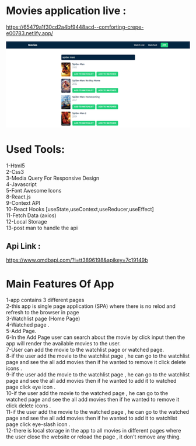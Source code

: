 # Movies application live :

https://65479a1f30cd2a4bf9448acd--comforting-crepe-e00783.netlify.app/

<img src="./Capture.PNG">

# Used Tools:

1-Html5 <br/>
2-Css3 <br/>
3-Media Query For Responsive Design <br/>
4-Javascript<br/>
5-Font Awesome Icons <br/>
8-React.js <br/>
9-Context API <br/>
10-React Hooks [useState,useContext,useReducer,useEffect] <br/>
11-Fetch Data (axios) <br/>
12-Local Storage <br/>
13-post man to handle the api

## Api Link :

https://www.omdbapi.com/?i=tt3896198&apikey=7c19149b

# Main Features Of App

1-app contains 3 different pages <br/>
2-this app is single page application (SPA) where there is no relod and refresh to the browser in page <br/>
3-Watchlist page (Home Page)<br/>
4-Watched page . <br/>
5-Add Page.<br/>
6-In the Add Page user can search about the movie by click input then the app will render the available movies to the user.<br/>
7-User can add the movie to the watchlist page or watched page.<br/>
8-if the user add the movie to the watchlist page , he can go to the watchlist page and see the all add movies then if he wanted to remove it click delete icons .<br/>
9-if the user add the movie to the watchlist page , he can go to the watchlist page and see the all add movies then if he wanted to add it to watched page click eye icon .<br/>
10-if the user add the movie to the watched page , he can go to the watched page and see the all add movies then if he wanted to remove it click delete icons .<br/>
11-if the user add the movie to the watched page , he can go to the watched page and see the all add movies then if he wanted to add it to watchlist page click eye-slash icon .<br/>
12-there is local storage in the app to all movies in different pages where the user close the website or reload the page , it don't remove any thing.<br/>
